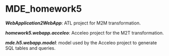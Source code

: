# MDE_homework5
 
***WebApplication2WebApp***: ATL project for M2M transformation.

***homework5.webapp.acceleo***: Acceleo project for the M2T transformation.

***mde.h5.webapp.model***: model used by the Acceleo project to generate SQL tables and queries.
